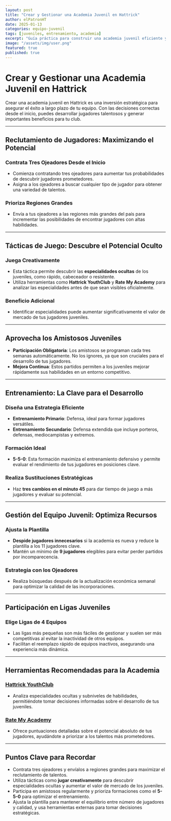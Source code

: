 ```yaml
---
layout: post
title: "Crear y Gestionar una Academia Juvenil en Hattrick"
author: elPatronHT
date: 2025-01-13
categories: equipo-juvenil
tags: [juveniles, entrenamiento, academia]
excerpt: "Guía práctica para construir una academia juvenil eficiente y potenciar el futuro de tu equipo en Hattrick."
image: "/assets/img/user.png"
featured: true
published: true
---
```


# Crear y Gestionar una Academia Juvenil en Hattrick

Crear una academia juvenil en Hattrick es una inversión estratégica para asegurar el éxito a largo plazo de tu equipo. Con las decisiones correctas desde el inicio, puedes desarrollar jugadores talentosos y generar importantes beneficios para tu club.

---

## Reclutamiento de Jugadores: Maximizando el Potencial

### Contrata Tres Ojeadores Desde el Inicio

- Comienza contratando tres ojeadores para aumentar tus probabilidades de descubrir jugadores prometedores.
- Asigna a los ojeadores a buscar cualquier tipo de jugador para obtener una variedad de talentos.

### Prioriza Regiones Grandes

- Envía a tus ojeadores a las regiones más grandes del país para incrementar las posibilidades de encontrar jugadores con altas habilidades.

---

## Tácticas de Juego: Descubre el Potencial Oculto

### Juega Creativamente

- Esta táctica permite descubrir las **especialidades ocultas** de los juveniles, como rápido, cabeceador o resistente.
- Utiliza herramientas como **Hattrick YouthClub** y **Rate My Academy** para analizar las especialidades antes de que sean visibles oficialmente.

### Beneficio Adicional

- Identificar especialidades puede aumentar significativamente el valor de mercado de tus jugadores juveniles.

---

## Aprovecha los Amistosos Juveniles

- **Participación Obligatoria**: Los amistosos se programan cada tres semanas automáticamente. No los ignores, ya que son cruciales para el desarrollo de tus jugadores.
- **Mejora Continua**: Estos partidos permiten a los juveniles mejorar rápidamente sus habilidades en un entorno competitivo.

---

## Entrenamiento: La Clave para el Desarrollo

### Diseña una Estrategia Eficiente

- **Entrenamiento Primario**: Defensa, ideal para formar jugadores versátiles.
- **Entrenamiento Secundario**: Defensa extendida que incluye porteros, defensas, mediocampistas y extremos.

### Formación Ideal

- **5-5-0**: Esta formación maximiza el entrenamiento defensivo y permite evaluar el rendimiento de tus jugadores en posiciones clave.

### Realiza Sustituciones Estratégicas

- Haz **tres cambios en el minuto 45** para dar tiempo de juego a más jugadores y evaluar su potencial.

---

## Gestión del Equipo Juvenil: Optimiza Recursos

### Ajusta la Plantilla

- **Despide jugadores innecesarios** si la academia es nueva y reduce la plantilla a los 11 jugadores clave.
- Mantén un mínimo de **9 jugadores** elegibles para evitar perder partidos por incomparecencia.

### Estrategia con los Ojeadores

- Realiza búsquedas después de la actualización económica semanal para optimizar la calidad de las incorporaciones.

---

## Participación en Ligas Juveniles

### Elige Ligas de 4 Equipos

- Las ligas más pequeñas son más fáciles de gestionar y suelen ser más competitivas al evitar la inactividad de otros equipos.
- Facilitan el reemplazo rápido de equipos inactivos, asegurando una experiencia más dinámica.

---

## Herramientas Recomendadas para la Academia

### [Hattrick YouthClub](https://www.hattrick-youthclub.org/)

- Analiza especialidades ocultas y subniveles de habilidades, permitiéndote tomar decisiones informadas sobre el desarrollo de tus juveniles.

### [Rate My Academy](https://www.rate-my-academy.com/players)

- Ofrece puntuaciones detalladas sobre el potencial absoluto de tus jugadores, ayudándote a priorizar a los talentos más prometedores.

---

## Puntos Clave para Recordar

- Contrata tres ojeadores y envíalos a regiones grandes para maximizar el reclutamiento de talentos.
- Utiliza tácticas como **jugar creativamente** para descubrir especialidades ocultas y aumentar el valor de mercado de los juveniles.
- Participa en amistosos regularmente y prioriza formaciones como el **5-5-0** para optimizar el entrenamiento.
- Ajusta la plantilla para mantener el equilibrio entre número de jugadores y calidad, y usa herramientas externas para tomar decisiones estratégicas.
